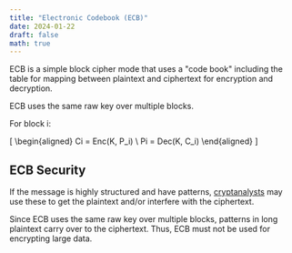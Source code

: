 ```yaml
---
title: "Electronic Codebook (ECB)"
date: 2024-01-22
draft: false
math: true
---
```


ECB is a simple block cipher mode that uses a "code book" including the
table for mapping between plaintext and ciphertext for encryption and
decryption.

ECB uses the same raw key over multiple blocks.

For block i:

\[
\begin{aligned}
Ci = Enc(K, P_i) \\
Pi = Dec(K, C_i)
\end{aligned}
\]

## ECB Security

If the message is highly structured and have patterns,
[cryptanalysts](/cryptanalysis) may use these to get the plaintext and/or
interfere with the ciphertext.

Since ECB uses the same raw key over multiple blocks,
patterns in long plaintext carry over to the ciphertext.
Thus, ECB must not be used for encrypting large data.
